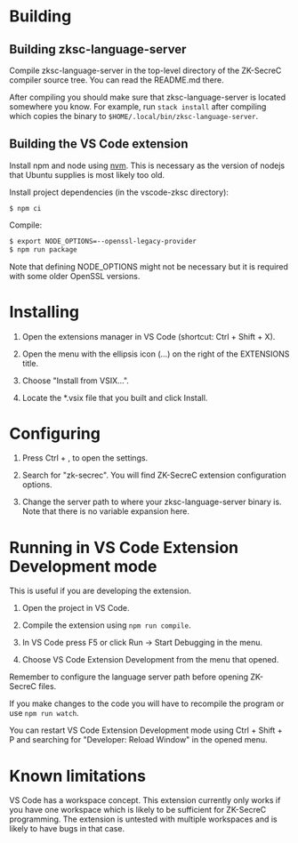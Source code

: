 
# Building

## Building zksc-language-server

Compile zksc-language-server in the top-level directory of the ZK-SecreC
compiler source tree. You can read the README.md there.

After compiling you should make sure that zksc-language-server is located
somewhere you know. For example, run `stack install` after compiling which
copies the binary to `$HOME/.local/bin/zksc-language-server`.

## Building the VS Code extension

Install npm and node using [nvm](https://github.com/nvm-sh/nvm).
This is necessary as the version of nodejs that Ubuntu supplies is most likely too old.

Install project dependencies (in the vscode-zksc directory):

`$ npm ci`

Compile:

```bash
$ export NODE_OPTIONS=--openssl-legacy-provider
$ npm run package
```

Note that defining NODE_OPTIONS might not be necessary but it is required
with some older OpenSSL versions.

# Installing

1. Open the extensions manager in VS Code (shortcut: Ctrl + Shift + X).

1. Open the menu with the ellipsis icon (...) on the right of the EXTENSIONS
   title.

1. Choose "Install from VSIX...".

1. Locate the *.vsix file that you built and click Install.

# Configuring

1. Press Ctrl + , to open the settings.

1. Search for "zk-secrec". You will find ZK-SecreC extension configuration
   options.

1. Change the server path to where your zksc-language-server binary is. Note
   that there is no variable expansion here.

# Running in VS Code Extension Development mode

This is useful if you are developing the extension.

1. Open the project in VS Code.

1. Compile the extension using `npm run compile`.

1. In VS Code press F5 or click Run -> Start Debugging in the menu.

1. Choose VS Code Extension Development from the menu that opened.

Remember to configure the language server path before opening ZK-SecreC files.

If you make changes to the code you will have to recompile the program or use
`npm run watch`.

You can restart VS Code Extension Development mode using Ctrl + Shift + P and
searching for "Developer: Reload Window" in the opened menu.

# Known limitations

VS Code has a workspace concept. This extension currently only works if you
have one workspace which is likely to be sufficient for ZK-SecreC
programming. The extension is untested with multiple workspaces and is likely
to have bugs in that case.